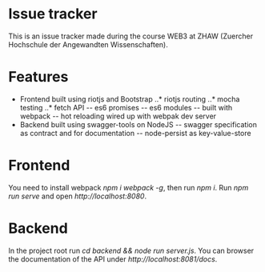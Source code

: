 # Issue tracker 
This is an issue tracker made during the course WEB3 at ZHAW (Zuercher Hochschule der Angewandten Wissenschaften).

# Features
- Frontend built using riotjs and Bootstrap
..*  riotjs routing
..*  mocha testing
..* fetch API 
-- es6 promises
-- es6 modules
-- built with webpack
-- hot reloading wired up with webpak dev server
- Backend built using swagger-tools on NodeJS
-- swagger specification as contract and for documentation
-- node-persist as key-value-store  

# Frontend
You need to install webpack *npm i webpack -g*, then run *npm i*. 
Run *npm run serve* and open *http://localhost:8080*.

# Backend
In the project root run *cd backend && node run server.js*. You can browser the documentation of the API under *http://localhost:8081/docs*.
